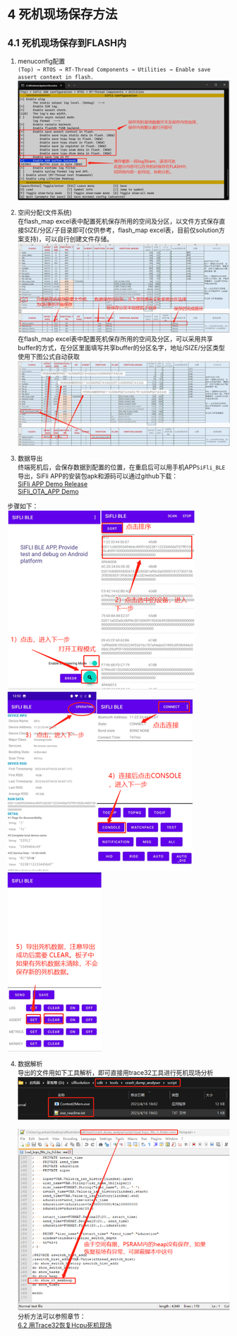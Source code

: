 # 4 死机现场保存方法
## 4.1 死机现场保存到FLASH内
1. menuconfig配置<br>
 `(Top) → RTOS → RT-Thread Components → Utilities → Enable save assert context in flash. ` 
<br>![alt text](./assets/crash/crash001.png)<br>

2. 空间分配(文件系统)<br>
在flash_map excel表中配置死机保存所用的空间及分区，以文件方式保存直接SIZE/分区/子目录即可(仅供参考，flash_map excel表，目前仅solution方案支持)，可以自行创建文件存储。
<br>![alt text](./assets/crash/crash002.png)<br>
在flash_map excel表中配置死机保存所用的空间及分区，可以采用共享buffer的方式，在分区里面填写共享buffer的分区名字，地址/SIZE/分区类型使用下图公式自动获取
<br>![alt text](./assets/crash/crash008.png)<br>

3. 数据导出<br>
终端死机后，会保存数据到配置的位置，在重启后可以用手机APP`SiFli_BLE`导出，SiFli APP的安装包apk和源码可以通过github下载：<br>
[SiFli APP Demo Release](https://github.com/OpenSiFli/SiFli_OTA_APP/releases/tag/1.0.10)<br>
[SiFli_OTA_APP Demo](https://github.com/OpenSiFli/SiFli_OTA_APP)

步骤如下：
<br>![alt text](./assets/crash/crash003.png)![alt text](./assets/crash/crash004.png)![alt text](./assets/crash/crash005.png)![alt text](./assets/crash/crash006.png)![alt text](./assets/crash/crash007.png)<br>

4. 数据解析<br>
导出的文件用如下工具解析，即可直接用trace32工具进行死机现场分析
<br>![alt text](./assets/crash/crash010.png)<br>
<br>![alt text](./assets/crash/crash009.png)<br>
分析方法可以参照章节：<br>
[6.2 用Trace32恢复Hcpu死机现场](../tools/trace32.md#Mark_用Trace32恢复Hcpu死机现场)